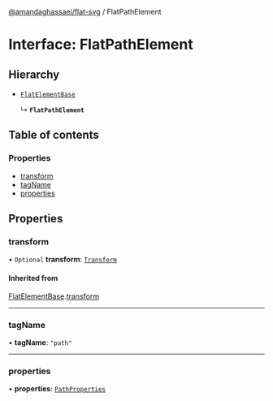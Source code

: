 [@amandaghassaei/flat-svg](../README.md) / FlatPathElement

# Interface: FlatPathElement

## Hierarchy

- [`FlatElementBase`](FlatElementBase.md)

  ↳ **`FlatPathElement`**

## Table of contents

### Properties

- [transform](FlatPathElement.md#transform)
- [tagName](FlatPathElement.md#tagname)
- [properties](FlatPathElement.md#properties)

## Properties

### transform

• `Optional` **transform**: [`Transform`](Transform.md)

#### Inherited from

[FlatElementBase](FlatElementBase.md).[transform](FlatElementBase.md#transform)

___

### tagName

• **tagName**: ``"path"``

___

### properties

• **properties**: [`PathProperties`](PathProperties.md)
